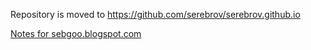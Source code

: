 Repository is moved to https://github.com/serebrov/serebrov.github.io

[Notes for sebgoo.blogspot.com](http://sebgoo.blogspot.com)
